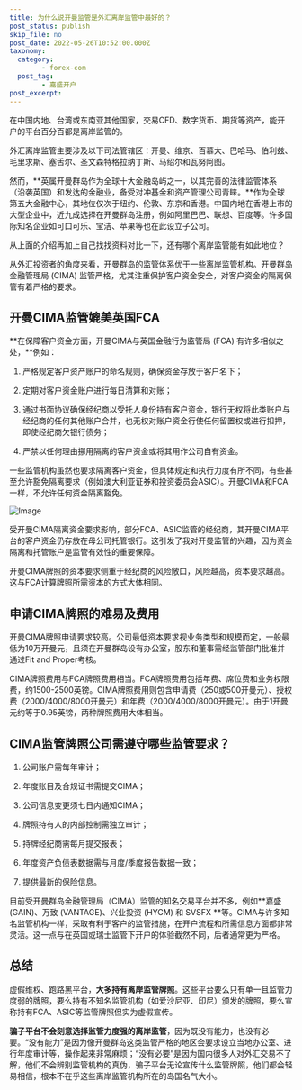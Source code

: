 ```yaml
---
title: 为什么说开曼监管是外汇离岸监管中最好的？
post_status: publish
skip_file: no
post_date: 2022-05-26T10:52:00.000Z
taxonomy:
  category:
        - forex-com
  post_tag:
        - 嘉盛开户
post_excerpt: 
---
```

在中国内地、台湾或东南亚其他国家，交易CFD、数字货币、期货等资产，能开户的平台百分百都是离岸监管的。

外汇离岸监管主要涉及以下司法管辖区：开曼、维京、百慕大、巴哈马、伯利兹、毛里求斯、塞舌尔、圣文森特格拉纳丁斯、马绍尔和瓦努阿图。

然而，**英属开曼群岛作为全球十大金融岛屿之一，以其完善的法律监管体系（沿袭英国）和发达的金融业，备受对冲基金和资产管理公司青睐。**作为全球第五大金融中心，其地位仅次于纽约、伦敦、东京和香港。中国内地在香港上市的大型企业中，近九成选择在开曼群岛注册，例如阿里巴巴、联想、百度等。许多国际知名企业如可口可乐、宝洁、苹果等也在此设立子公司。

从上面的介绍再加上自己找找资料对比一下，还有哪个离岸监管能有如此地位？

从外汇投资者的角度来看，开曼群岛的监管体系优于一些离岸监管机构。开曼群岛金融管理局 (CIMA) 监管严格，尤其注重保护客户资金安全，对客户资金的隔离保管有着严格的要求。

## 开曼CIMA监管媲美英国FCA

**在保障客户资金方面，开曼CIMA与英国金融行为监管局 (FCA) 有许多相似之处，**例如：

1. 严格规定客户资产账户的命名规则，确保资金存放于客户名下；

1. 定期对客户资金账户进行每日清算和对账；

1. 通过书面协议确保经纪商以受托人身份持有客户资金，银行无权将此类账户与经纪商的任何其他账户合并，也无权对账户资金行使任何留置权或进行扣押，即使经纪商欠银行债务；

1. 严禁以任何理由挪用隔离的客户资金或将其用作公司自有资金。

一些监管机构虽然也要求隔离客户资金，但具体规定和执行力度有所不同，有些甚至允许豁免隔离要求（例如澳大利亚证券和投资委员会ASIC）。开曼CIMA和FCA一样，不允许任何资金隔离豁免。

![Image](https://prod-files-secure.s3.us-west-2.amazonaws.com/39ed1227-6d7d-4570-be36-9ccd4a2c4241/bd849744-3fcb-4a37-8312-357962c8f065/image.png?X-Amz-Algorithm=AWS4-HMAC-SHA256&X-Amz-Content-Sha256=UNSIGNED-PAYLOAD&X-Amz-Credential=ASIAZI2LB466Y32IXGZM%2F20250606%2Fus-west-2%2Fs3%2Faws4_request&X-Amz-Date=20250606T041354Z&X-Amz-Expires=3600&X-Amz-Security-Token=IQoJb3JpZ2luX2VjEHwaCXVzLXdlc3QtMiJHMEUCIQCoqKUHI5DAlyN%2BrlTpTMLp%2FjztnKnxSK%2Fv4f7yu4IVVwIgT8Dgcuu%2ByfK2qm1quyZNi3S%2BX3nyZQ0ZjX7m%2FKP1dXAq%2FwMIVRAAGgw2Mzc0MjMxODM4MDUiDDCDYphM9MBaU7CvxyrcA%2Fu7r%2FfUFNfUg2P8kj8y8PfEnP8OI4spLoLgv9SsNT6wIDIuEQLZN%2B6HpIwevg2NUnHd%2BYp1G7smuEoc0eKu76gg0GK8mL4MJAQp8ZN8WjOXeq3E84zIp8RdCpp24vKuRjB2KiCAEeuJ2zRCKaNRLXU5nsZsK2rcylItDvDWiFxrVz2alz2ivPzTPGRBAoto%2F%2FPaNYphZha2v%2BSJ6UKHDk9xwatgcbsSKTw%2FGt2s6CGL3qg8QWY%2FvAWrK89Ibnfogi907UenjchmjtsXduQZaMO5d2ozdpM9%2F%2FcIXInJA9QN%2B%2FXLppeF0mtbfpis3hwjar5yIzEfEpwAE77Bu5SKz6a%2Bq6J5dXiEhnSd1qaxiPXiSG2abGutzIPwvwElSpjj1v5t2bjM3ogn%2BcHR1TSV7atdGDAppYGVZCN1dwQvpoVsn%2FxwrRKExTCdWo%2B8efGikXnlrkybTzGaPx2rQUD%2FHqnIq%2BGrQtBUUPOx6OAPVko%2BhYWQmQDQo0jYhgx0mUxmgGa5jbTxuJ7mT25an%2FKTN0hRp7SlOL%2FErZTAZz5Lx%2BfV08EwlwZq9K%2B9QNh5crQqKE9BFZGS9%2FVLP7L5cogEuRH75Wv3c4QHdzN1BpyJTZL3dcHJksWLP1jZCf9GMMzNicIGOqUBXxYp3v0KxA0xVdnobOQ8HP8yGXCa9VCrdeosxJ1uV7TC3AK9U7Wel%2BNiGBQ14rsEh2d15%2FKMK1oKxn%2FSMmIbo1HLM24RigKJKdZxPmUvgSjeCaXGdKC%2FRjhAOiFUjwE%2BIKdSJDV7WAFLRpM%2FEaNQsDPn%2FHlH%2Fr9MdV%2BHE7nC0RKRmJWGJhAjH8h9ZJ90Tr5VILuX2iwU9Kj50FfxEgAfH3QjItKE&X-Amz-Signature=4aef16666474b14e9c09eba6e2d5e8497f35cf1b0467c4c8f091a66f00b9491d&X-Amz-SignedHeaders=host&x-id=GetObject)

受开曼CIMA隔离资金要求影响，部分FCA、ASIC监管的经纪商，其开曼CIMA平台的客户资金仍存放在母公司托管银行。这引发了我对开曼监管的兴趣，因为资金隔离和托管账户是监管有效性的重要保障。

开曼CIMA牌照的资本要求侧重于经纪商的风险敞口，风险越高，资本要求越高。这与FCA计算牌照所需资本的方式大体相同。

## **申请CIMA牌照的难易及费用**

开曼CIMA牌照申请要求较高。公司最低资本要求视业务类型和规模而定，一般最低为10万开曼元，且须在开曼群岛设有办公室，股东和董事需经监管部门批准并通过Fit and Proper考核。

CIMA牌照费用与FCA牌照费用相当。FCA牌照费用包括年费、席位费和业务权限费，约1500-2500英镑。CIMA牌照费用则包含申请费（250或500开曼元）、授权费（2000/4000/8000开曼元）和年费（2000/4000/8000开曼元）。由于1开曼元约等于0.95英镑，两种牌照费用大体相当。

## CIMA监管牌照公司需遵守哪些监管要求？

1. 公司账户需每年审计；

1. 年度账目及合规证书需提交CIMA；

1. 公司信息变更须七日内通知CIMA；

1. 牌照持有人的内部控制需独立审计；

1. 持牌经纪商需每月提交报表；

1. 年度资产负债表数据需与月度/季度报告数据一致；

1. 提供最新的保险信息。

目前受开曼群岛金融管理局（CIMA）监管的知名交易平台并不多，例如**嘉盛 (GAIN)、万致 (VANTAGE)、兴业投资 (HYCM) 和 SVSFX **等。CIMA与许多知名监管机构一样，采取有利于客户的监管措施，在开户流程和所需信息方面都非常灵活。这一点与在英国或瑞士监管下开户的体验截然不同，后者通常更为严格。

## 总结

虚假维权、跑路黑平台，**大多持有离岸监管牌照**。这些平台要么只有单一且监管力度弱的牌照，要么持有不知名监管机构（如爱沙尼亚、印尼）颁发的牌照，要么宣称持有FCA、ASIC等监管牌照但实为虚假宣传。

**骗子平台不会刻意选择监管力度强的离岸监管**，因为既没有能力，也没有必要。“没有能力”是因为像开曼群岛这类监管严格的地区会要求设立当地办公室、进行年度审计等，操作起来非常麻烦；“没有必要”是因为国内很多人对外汇交易不了解，他们不会辨别监管机构的真伪，骗子平台无论宣传什么监管牌照，他们都会轻易相信，根本不在乎这些离岸监管机构所在的岛国名气大小。